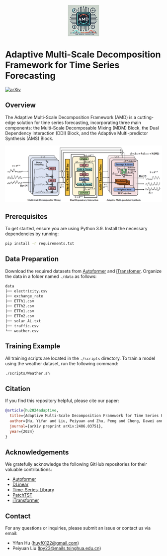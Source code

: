 <p align="center">
    <img src="assets/logo.png" width="100">
</p>


# Adaptive Multi-Scale Decomposition Framework for Time Series Forecasting

[![arXiv](http://img.shields.io/badge/cs.LG-arXiv%3A2406.03751-B31B1B.svg)](https://arxiv.org/abs/2406.03751)

## Overview
The Adaptive Multi-Scale Decomposition Framework (AMD) is a cutting-edge solution for time series forecasting, incorporating three main components: the Multi-Scale Decomposable Mixing (MDM) Block, the Dual Dependency Interaction (DDI) Block, and the Adaptive Multi-predictor Synthesis (AMS) Block.

<p align="center">
    <img src="assets/pipeline.png" width="800">
</p>

## Prerequisites
To get started, ensure you are using Python 3.9. Install the necessary dependencies by running:

```bash
pip install -r requirements.txt
```

## Data Preparation
Download the required datasets from [Autoformer](https://github.com/thuml/Autoformer) and [iTransfomer](https://github.com/thuml/iTransformer). Organize the data in a folder named `./data` as follows:

```
data
├── electricity.csv
├── exchange_rate
├── ETTh1.csv
├── ETTh2.csv
├── ETTm1.csv
├── ETTm2.csv
├── solar_AL.txt
├── traffic.csv
└── weather.csv
```

## Training Example
All training scripts are located in the `./scripts` directory. To train a model using the weather dataset, run the following command:

```bash
./scripts/Weather.sh
```

## Citation
If you find this repository helpful, please cite our paper:

```bibtex
@article{hu2024adaptive,
  title={Adaptive Multi-Scale Decomposition Framework for Time Series Forecasting},
  author={Hu, Yifan and Liu, Peiyuan and Zhu, Peng and Cheng, Dawei and Dai, Tao},
  journal={arXiv preprint arXiv:2406.03751},
  year={2024}
}
```

## Acknowledgements
We gratefully acknowledge the following GitHub repositories for their valuable contributions:

- [Autoformer](https://github.com/thuml/Autoformer)
- [DLinear](https://github.com/cure-lab/LTSF-Linear)
- [Time-Series-Library](https://github.com/thuml/Time-Series-Library)
- [PatchTST](https://github.com/yuqinie98/PatchTST)
- [iTransformer](https://github.com/thuml/iTransformer)

## Contact
For any questions or inquiries, please submit an issue or contact us via email:

- Yifan Hu ([huyf0122@gmail.com](mailto:huyf0122@gmail.com))
- Peiyuan Liu ([lpy23@mails.tsinghua.edu.cn](mailto:lpy23@mails.tsinghua.edu.cn))